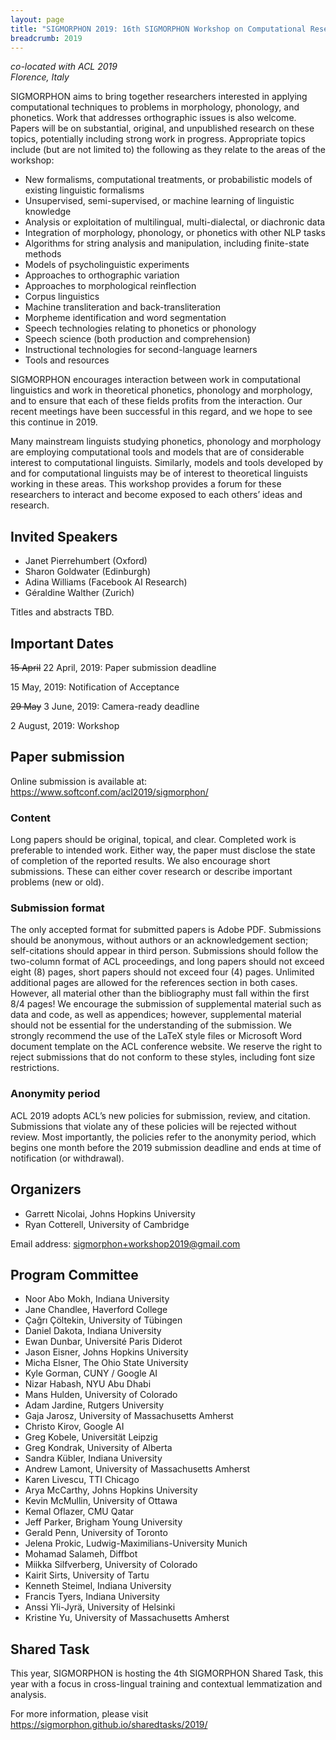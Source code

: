 ```yaml
---
layout: page
title: "SIGMORPHON 2019: 16th SIGMORPHON Workshop on Computational Research in Phonetics, Phonology, and Morphology"
breadcrumb: 2019
---
```


<p><i>
co-located with ACL 2019<br>
Florence, Italy<br>
<!--August 2, 2019-->
</i></p>

SIGMORPHON aims to bring together researchers interested in applying computational techniques
to problems in morphology, phonology, and phonetics. Work that addresses orthographic issues is also welcome.
Papers will be on substantial, original, and unpublished research on these topics,
potentially including strong work in progress. Appropriate topics include (but are not limited to) the
following as they relate to the areas of the workshop:

- New formalisms, computational treatments, or probabilistic models of existing linguistic formalisms
- Unsupervised, semi-supervised, or machine learning of linguistic knowledge
- Analysis or exploitation of multilingual, multi-dialectal, or diachronic data
- Integration of morphology, phonology, or phonetics with other NLP tasks
- Algorithms for string analysis and manipulation, including finite-state methods
- Models of psycholinguistic experiments
- Approaches to orthographic variation
- Approaches to morphological reinflection
- Corpus linguistics
- Machine transliteration and back-transliteration
- Morpheme identification and word segmentation
- Speech technologies relating to phonetics or phonology
- Speech science (both production and comprehension)
- Instructional technologies for second-language learners
- Tools and resources

SIGMORPHON encourages interaction between work in computational linguistics
and work in theoretical phonetics, phonology and morphology, and to ensure that
each of these fields profits from the interaction. Our recent meetings have been
successful in this regard, and we hope to see this continue in 2019.

Many mainstream linguists studying phonetics, phonology and morphology
are employing computational tools and models that are of
considerable interest to computational linguists. Similarly, models and tools developed by
and for computational linguists may be of interest to theoretical linguists working in these areas.
This workshop provides a forum for these researchers to interact
and become exposed to each others’ ideas and research.

## Invited Speakers

- Janet Pierrehumbert (Oxford)
- Sharon Goldwater (Edinburgh)
- Adina Williams (Facebook AI Research)
- Géraldine Walther (Zurich)

Titles and abstracts TBD.

## Important Dates

<del>15 April</del> 22 April, 2019: Paper submission deadline

15 May, 2019: Notification of Acceptance

<del>29 May</del> 3 June, 2019: Camera-ready deadline

2 August, 2019: Workshop

## Paper submission

Online submission is available at: <https://www.softconf.com/acl2019/sigmorphon/>

### Content

Long papers should be original, topical, and clear. Completed work is preferable to intended work.
Either way, the paper must disclose the state of completion of the reported results.
We also encourage short submissions. These can either cover research or describe
important problems (new or old).

### Submission format

The only accepted format for submitted papers is Adobe PDF. Submissions should be anonymous,
without authors or an acknowledgement section; self-citations should appear in third person.
Submissions should follow the two-column format of ACL proceedings,
and long papers should not exceed eight (8) pages, short papers should not exceed four (4) pages.
Unlimited additional pages are allowed for the references section in both cases.
However, all material other than the bibliography must fall within the first 8/4 pages!
We encourage the submission of supplemental material such as data and code,
as well as appendices; however, supplemental material should not be essential
for the understanding of the submission.
We strongly recommend the use of the LaTeX style files or Microsoft Word document
template on the ACL conference website. We reserve the right to reject submissions
that do not conform to these styles, including font size restrictions.

### Anonymity period

ACL 2019 adopts ACL’s new policies for submission, review, and citation.
Submissions that violate any of these policies will be rejected without review.
Most importantly, the policies refer to the anonymity period, which begins
one month before the 2019 submission deadline and ends at time of
notification (or withdrawal).

## Organizers

- Garrett Nicolai, Johns Hopkins University
- Ryan Cotterell, University of Cambridge

Email address: <sigmorphon+workshop2019@gmail.com>

## Program Committee

- Noor Abo Mokh, Indiana University
- Jane Chandlee, Haverford College
- Çağrı Çöltekin, University of Tübingen
- Daniel Dakota, Indiana University
- Ewan Dunbar, Université Paris Diderot
- Jason Eisner, Johns Hopkins University
- Micha Elsner, The Ohio State University
- Kyle Gorman, CUNY / Google AI
- Nizar Habash, NYU Abu Dhabi
- Mans Hulden, University of Colorado
- Adam Jardine, Rutgers University
- Gaja Jarosz, University of Massachusetts Amherst
- Christo Kirov, Google AI
- Greg Kobele, Universität Leipzig
- Greg Kondrak, University of Alberta
- Sandra Kübler, Indiana University
- Andrew Lamont, University of Massachusetts Amherst
- Karen Livescu, TTI Chicago
- Arya McCarthy, Johns Hopkins University
- Kevin McMullin, University of Ottawa
- Kemal Oflazer, CMU Qatar
- Jeff Parker, Brigham Young University
- Gerald Penn, University of Toronto
- Jelena Prokic, Ludwig-Maximilians-University Munich
- Mohamad Salameh, Diffbot
- Miikka Silfverberg, University of Colorado
- Kairit Sirts, University of Tartu
- Kenneth Steimel, Indiana University
- Francis Tyers, Indiana University
- Anssi Yli-Jyrä, University of Helsinki
- Kristine Yu, University of Massachusetts Amherst


## Shared Task

This year, SIGMORPHON is hosting the 4th SIGMORPHON Shared Task, this year with a focus in cross-lingual training and contextual lemmatization and analysis.

For more information, please visit <https://sigmorphon.github.io/sharedtasks/2019/>
